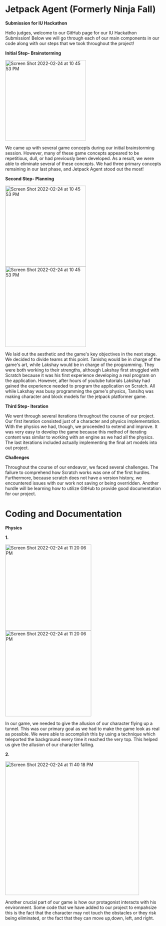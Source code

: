 # Jetpack Agent (Formerly Ninja Fall)
**Submission for IU Hackathon**


Hello judges, welcome to our GitHub page for our IU Hackathon Submission! Below we will go through each of our main components in our code along with our steps that we took throughout the project!


**Initial Step- Brainstorming**

<img width="258" alt="Screen Shot 2022-02-24 at 10 45 53 PM" src="https://user-images.githubusercontent.com/40647195/155870477-9119ad50-eaad-496d-8d29-e230363ffcd6.jpg">


We came up with several game concepts during our initial brainstorming session. However, many of these game concepts appeared to be repetitious, dull, or had previously been developed. As a result, we were able to eliminate several of these concepts. We had three primary concepts remaining in our last phase, and Jetpack Agent stood out the most!

**Second Step- Planning**

<img width="258" alt="Screen Shot 2022-02-24 at 10 45 53 PM" src="https://user-images.githubusercontent.com/40647195/155869767-e2377ee9-734a-4a9e-9a78-3ee7123777c0.png">
<img width="258" alt="Screen Shot 2022-02-24 at 10 45 53 PM" src="https://user-images.githubusercontent.com/40647195/155869823-6bd17e85-a333-4ed0-8cba-373e433cc5ca.png">


We laid out the aesthetic and the game's key objectives in the next stage. We decided to divide teams at this point. Tanishq would be in charge of the game's art, while Lakshay would be in charge of the programming. They were both working to their strengths, although Lakshay first struggled with Scratch because it was his first experience developing a real program on the application. However, after hours of youtube tutorials Lakshay had gained the experience needed to program the application on Scratch. All while Lakshay was busy programming the game's physics, Tansihq was making character and block models for the jetpack platformer game.

**Third Step- Iteration**

We went through several iterations throughout the course of our project. Our first iteration consisted just of a character and physics implementation. With the physics we had, though, we proceeded to extend and improve. It was very easy to develop the game because this method of iterating content was similar to working with an engine as we had all the physics. The last iterations included actually implementing the final art models into out project.

**Challenges**

Throughout the course of our endeavor, we faced several challenges. The failure to comprehend how Scratch works was one of the first hurdles. Furthermore, because scratch does not have a version history, we encountered issues with our work not saving or being overridden. Another hurdle will be learning how to utilize GitHub to provide good documentation for our project.

# Coding and Documentation

**Physics**

**1.**

<img width="275" alt="Screen Shot 2022-02-24 at 11 20 06 PM" src="https://user-images.githubusercontent.com/40647195/155869983-b271bb79-5f71-4640-af46-f1a1114817dd.png">
<img width="275" alt="Screen Shot 2022-02-24 at 11 20 06 PM" src="https://user-images.githubusercontent.com/40647195/155870015-be738c90-3801-4c43-aa2a-40afec1a5de6.png">

In our game, we needed to give the allusion of our character flying up a tunnel. This was our primary goal as we had to make the game look as real as possible. We were able to accomplish this by using a technique which teleported the background every time it reached the very top. This helped us give the allusion of our character falling.

**2.**

<img width="428" alt="Screen Shot 2022-02-24 at 11 40 18 PM" src="https://user-images.githubusercontent.com/40647195/155870192-e802143c-923e-436f-a7c4-c25cb032341a.png">

Another crucial part of our game is how our protagonist interacts with his environment. Some code that we have added to our project to empahsize this is the fact that the character may not touch the obstacles or they risk being eliminated, or the fact that they can move up,down, left, and right. 
